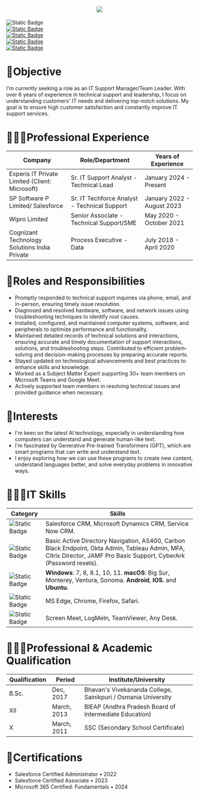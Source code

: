 
<h1 align="center">
  <img src="https://github.com/vsandeepkumar809/vsandeepkumar809/assets/144663783/6bac7c2d-346a-40ae-b332-d3a42562cce9" />
</h1>


<p>
        <img src="https://img.shields.io/badge/Sr.%20IT%20Technical%20Support%20Analyst%20-Blue?style=social&amp;logo=Company&amp;label=%F0%9F%8E%AD%20Role&amp;labelColor=Blue&amp;color=blue" alt="Static Badge">
        <br>
        <a href="https://mail.google.com/mail/u/0/?fs=1&to=sndpkmr809@gmail.com&tf=cm"><img src="https://img.shields.io/badge/sndpkmr809%40gmail.com%20-firebrick?style=social&amp;logo=Gmail&amp;logoColor=firebrick&amp;label=Gmail&amp;labelColor=firebrick&amp;color=firebrick" alt="Static Badge"></a>
        <br>
        <a href="https://wa.me/+919542181245"><img src="https://img.shields.io/badge/%2B91%209542181245-%20Blue?style=social&amp;logo=Whatsapp&amp;label=Phone&amp;labelColor=Green&amp;color=Green" alt="Static Badge"></a>
        <br>
        <a href="https://linkedin.com/in/sandeepkumar809"><img src="https://img.shields.io/badge/linkedin.com%2Fin%2Fsandeepkumar809-red?style=social&amp;logo=LinkedIn&amp;logoColor=blue&amp;label=LinkedIn&amp;labelColor=blue&amp;color=blue" alt="Static Badge"></a>
        <br>
        <a href="https://github.com/vsandeepkumar809"><img src="https://img.shields.io/badge/github.com%2Fvsandeepkumar809-black?style=social&amp;logo=GitHub&amp;logoColor=Black&amp;label=GitHub&amp;labelColor=Blue&amp;color=blue" alt="Static Badge"></a>
  

# 🎯Objective

<p align="left">I'm currently seeking a role as an IT Support Manager/Team Leader. With over 6 years of experience in technical support and leadership, I focus on understanding customers' IT needs and delivering top-notch solutions. My goal is to ensure high customer satisfaction and constantly improve IT support services.</p>

# 👨🏻‍💼Professional Experience

| Company                                        | Role/Department                               | Years of Experience               |
|-----------------------------------------------|-----------------------------------------------|----------------------------------|
| Experis IT Private Limited (Client: Microsoft)  | Sr. IT Support Analyst - Technical Lead | January 2024 - Present      |
| SP Software P Limited/ Salesforce              | Sr. IT Techforce Analyst - Technical Support | January 2022 - August 2023      |
| Wipro Limited                                 | Senior Associate - Technical Support/SME      | May 2020 - October 2021         |
| Cognizant Technology Solutions India Private | Process Executive - Data                      | July 2018 - April 2020          |



# 🦾Roles and Responsibilities

- Promptly responded to technical support inquiries via phone, email, and in-person, ensuring timely issue resolution.
- Diagnosed and resolved hardware, software, and network issues using troubleshooting techniques to identify root causes.
- Installed, configured, and maintained computer systems, software, and peripherals to optimize performance and functionality.
- Maintained detailed records of technical solutions and interactions, ensuring accurate and timely documentation of support interactions, solutions, and troubleshooting steps. Contributed to efficient problem-solving and decision-making processes by preparing accurate reports.
- Stayed updated on technological advancements and best practices to enhance skills and knowledge.
- Worked as a Subject Matter Expert supporting 30+ team members on Microsoft Teams and Google Meet.
- Actively supported team members in resolving technical issues and provided guidance when necessary.

# 🤖Interests
- I'm keen on the latest AI technology, especially in understanding how computers can understand and generate human-like text. 
- I'm fascinated by Generative Pre-trained Transformers (GPT), which are smart programs that can write and understand text.
- I enjoy exploring how we can use these programs to create new content, understand languages better, and solve everyday problems in innovative ways.

# 👨🏻‍💻IT Skills
| Category          | Skills                                                                                                            |
|-------------------|-------------------------------------------------------------------------------------------------------------------|
| ![Static Badge](https://img.shields.io/badge/Ticketing%20Tools-%20purple?style=for-the-badge)  | Salesforce CRM, Microsoft Dynamics CRM, Service Now CRM.   |
| ![Static Badge](https://img.shields.io/badge/Applications%20Used-salmon?style=for-the-badge)        | Basic Active Directory Navigation, AS400, Carbon Black Endpoint, Okta Admin, Tableau Admin, MFA, Citrix Director, JAMF Pro Basic Support, CyberArk (Password resets).| 
| ![Static Badge](https://img.shields.io/badge/Operating%20Systems-mediumturquoise?style=for-the-badge) | **Windows**: 7, 8, 8.1, 10, 11.  **macOS**: Big Sur, Monterey, Ventura, Sonoma. **Android**, **IOS.** and **Ubuntu.**| 
| ![Static Badge](https://img.shields.io/badge/Browsers%20Used-lavender?style=for-the-badge)     | MS Edge, Chrome, Firefox, Safari.|
| ![Static Badge](https://img.shields.io/badge/Remote%20Tools-aqua?style=for-the-badge)      | Screen Meet, LogMeIn, TeamViewer, Any Desk.|

# 👨🏻‍🎓Professional & Academic Qualification

| Qualification | Period      | Institute/University                           |
|---------------|-------------|-------------------------------------------------|
| B.Sc.         | Dec, 2017   | Bhavan's Vivekananda College, Sainikpuri / Osmania University |
| XII           | March, 2013 | BIEAP (Andhra Pradesh Board of Intermediate Education)  |
| X             | March, 2011 | SSC (Secondary School Certificate) |

# 🏅Certifications

- Salesforce Certified Administrator • 2022  
- Salesforce Certified Associate • 2023
- Microsoft 365 Certified: Fundamentals • 2024







